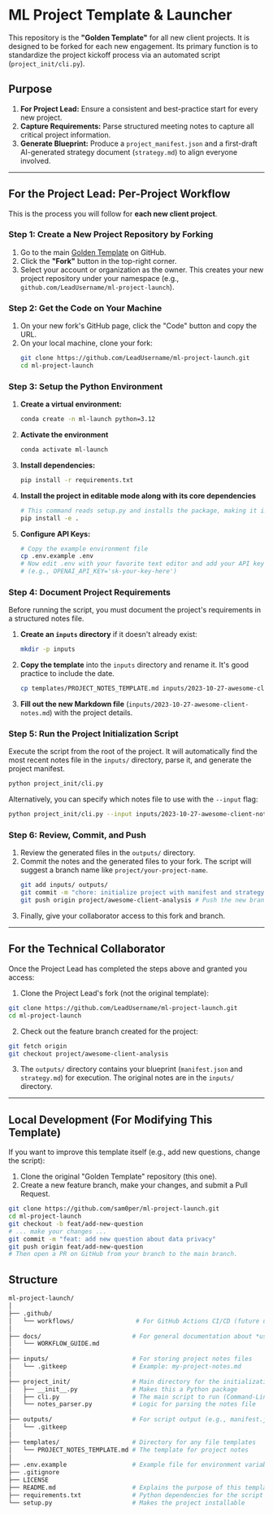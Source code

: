 # ML Project Template & Launcher

This repository is the **"Golden Template"** for all new client projects. It is designed to be forked for each new engagement. Its primary function is to standardize the project kickoff process via an automated script (`project_init/cli.py`).

## Purpose
1.  **For Project Lead:** Ensure a consistent and best-practice start for every new project.
2.  **Capture Requirements:** Parse structured meeting notes to capture all critical project information.
3.  **Generate Blueprint:** Produce a `project_manifest.json` and a first-draft AI-generated strategy document (`strategy.md`) to align everyone involved.

---

## For the Project Lead: Per-Project Workflow

This is the process you will follow for **each new client project**.

### Step 1: Create a New Project Repository by Forking
1.  Go to the main [Golden Template](https://github.com/sam0per/ml-project-launch.git) on GitHub.
2.  Click the **"Fork"** button in the top-right corner.
3.  Select your account or organization as the owner. This creates your new project repository under your namespace (e.g., `github.com/LeadUsername/ml-project-launch`).

### Step 2: Get the Code on Your Machine
1.  On your new fork's GitHub page, click the "Code" button and copy the URL.
2.  On your local machine, clone your fork:
    ```bash
    git clone https://github.com/LeadUsername/ml-project-launch.git
    cd ml-project-launch
    ```

### Step 3: Setup the Python Environment
1.  **Create a virtual environment:**
    ```bash
    conda create -n ml-launch python=3.12
    ```
2.  **Activate the environment**
    ```bash
    conda activate ml-launch
    ```
3.  **Install dependencies:**
    ```bash
    pip install -r requirements.txt
    ```
4.  **Install the project in editable mode along with its core dependencies**
    ```bash
    # This command reads setup.py and installs the package, making it importable.
    pip install -e .
    ```
5.  **Configure API Keys:**
    ```bash
    # Copy the example environment file
    cp .env.example .env
    # Now edit .env with your favorite text editor and add your API key
    # (e.g., OPENAI_API_KEY='sk-your-key-here')
    ```

### Step 4: Document Project Requirements
Before running the script, you must document the project's requirements in a structured notes file.

1.  **Create an `inputs` directory** if it doesn't already exist:
    ```bash
    mkdir -p inputs
    ```
2.  **Copy the template** into the `inputs` directory and rename it. It's good practice to include the date.
    ```bash
    cp templates/PROJECT_NOTES_TEMPLATE.md inputs/2023-10-27-awesome-client-notes.md
    ```
3.  **Fill out the new Markdown file** (`inputs/2023-10-27-awesome-client-notes.md`) with the project details.

### Step 5: Run the Project Initialization Script
Execute the script from the root of the project. It will automatically find the most recent notes file in the `inputs/` directory, parse it, and generate the project manifest.

```bash
python project_init/cli.py
```

Alternatively, you can specify which notes file to use with the `--input` flag:
```bash
python project_init/cli.py --input inputs/2023-10-27-awesome-client-notes.md
```

### Step 6: Review, Commit, and Push
1.  Review the generated files in the `outputs/` directory.
2.  Commit the notes and the generated files to your fork. The script will suggest a branch name like `project/your-project-name`.
    ```bash
    git add inputs/ outputs/
    git commit -m "chore: initialize project with manifest and strategy"
    git push origin project/awesome-client-analysis # Push the new branch the script created
    ```
3.  Finally, give your collaborator access to this fork and branch.

---

## For the Technical Collaborator
Once the Project Lead has completed the steps above and granted you access:
1. Clone the Project Lead's fork (not the original template):
```bash
git clone https://github.com/LeadUsername/ml-project-launch.git
cd ml-project-launch
```
2. Check out the feature branch created for the project:
```bash
git fetch origin
git checkout project/awesome-client-analysis
```
3. The `outputs/` directory contains your blueprint (`manifest.json` and `strategy.md`) for execution. The original notes are in the `inputs/` directory.

---

## Local Development (For Modifying This Template)
If you want to improve this template itself (e.g., add new questions, change the script):
1. Clone the original "Golden Template" repository (this one).
2. Create a new feature branch, make your changes, and submit a Pull Request.
```bash
git clone https://github.com/sam0per/ml-project-launch.git
cd ml-project-launch
git checkout -b feat/add-new-question
# ... make your changes ...
git commit -m "feat: add new question about data privacy"
git push origin feat/add-new-question
# Then open a PR on GitHub from your branch to the main branch.
```

## Structure
```bash
ml-project-launch/
│
├── .github/
│   └── workflows/                 # For GitHub Actions CI/CD (future use)
│
├── docs/                         # For general documentation about *using* this workflow
│   └── WORKFLOW_GUIDE.md
│
├── inputs/                       # For storing project notes files
│   └── .gitkeep                  # Example: my-project-notes.md
│
├── project_init/                 # Main directory for the initialization script
│   ├── __init__.py               # Makes this a Python package
│   ├── cli.py                    # The main script to run (Command-Line Interface)
│   └── notes_parser.py           # Logic for parsing the notes file
│
├── outputs/                      # For script output (e.g., manifest.json)
│   └── .gitkeep
│
├── templates/                    # Directory for any file templates
│   └── PROJECT_NOTES_TEMPLATE.md # The template for project notes
│
├── .env.example                  # Example file for environment variables (e.g., API keys)
├── .gitignore
├── LICENSE
├── README.md                     # Explains the purpose of this template repo
├── requirements.txt              # Python dependencies for the script
└── setup.py                      # Makes the project installable
```
